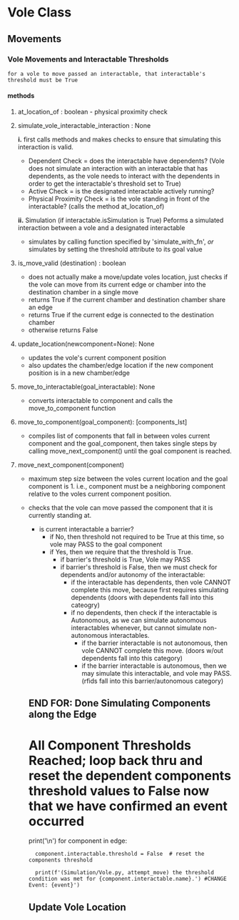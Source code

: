 
# Vole Class 

## Movements 

### Vole Movements and Interactable Thresholds  

    for a vole to move passed an interactable, that interactable's threshold must be True

#### methods 
1. at_location_of : boolean - physical proximity check
2. simulate_vole_interactable_interaction : None 

    **i.** first calls methods and makes checks to ensure that simulating this interaction is valid.
    - Dependent Check = does the interactable have dependents? (Vole does not simulate an interaction with an interactable that has dependents, as the vole needs to interact with the dependents in order to get the interactable's threshold set to True)
    - Active Check = is the designated interactable actively running? 
    - Physical Proximity Check = is the vole standing in front of the interactable? (calls the method at_location_of)

    **ii.** Simulation (if interactable.isSimulation is True) Peforms a simulated interaction between a vole and a designated interactable
    - simulates by calling function specified by 'simulate_with_fn', *or* simulates by setting the threshold attribute to its goal value 

3. is_move_valid (destination) : boolean 
    - does not actually make a move/update voles location, just checks if the vole can move from its current edge or chamber into the destination chamber in a single move 
    - returns True if the current chamber and destination chamber share an edge 
    - returns True if the current edge is connected to the destination chamber 
    - otherwise returns False 

4. update_location(newcomponent=None): None 
    - updates the vole's current component position 
    - also updates the chamber/edge location if the new component position is in a new chamber/edge 

5. move_to_interactable(goal_interactable): None 
    - converts interactable to component and calls the move_to_component function 
6. move_to_component(goal_component): [components_lst] 
    - compiles list of components that fall in between voles current component and the goal_component, then takes single steps by calling move_next_component() until the goal component is reached. 
7. move_next_component(component)
    - maximum step size between the voles current location and the goal component is 1. i.e., component must be a neighboring component relative to the voles current component position. 
    - checks that the vole can move passed the component that it is currently standing at. 
        - is current interactable a barrier? 
            - if No, then threshold not required to be True at this time, so vole may PASS to the goal component 
            - if Yes, then we require that the threshold is True. 
                - if barrier's threshold is True, Vole may PASS
                - if barrier's threshold is False, then we must check for dependents and/or autonomy of the interactable: 
                    - if the interactable has dependents, then vole CANNOT complete this move, because first requires simulating dependents (doors with dependents fall into this cateogry) 
                    - if no dependents, then check if the interactable is Autonomous, as we can simulate autonomous interactables whenever, but cannot simulate non-autonomous interactables. 
                        - if the barrier interactable is not autonomous, then vole CANNOT complete this move. (doors w/out dependents fall into this category) 
                        - if the barrier interactable is autonomous, then we may simulate this interactable, and vole may PASS. (rfids fall into this barrier/autonomous category)
    




        ## END FOR: Done Simulating Components along the Edge ##


        # All Component Thresholds Reached; loop back thru and reset the dependent components threshold values to False now that we have confirmed an event occurred 
        print('\n')
        for component in edge:

            component.interactable.threshold = False  # reset the components threshold
            
            print(f'(Simulation/Vole.py, attempt_move) the threshold condition was met for {component.interactable.name}.') #CHANGE Event: {event}')
        
        


        ## Update Vole Location ## 